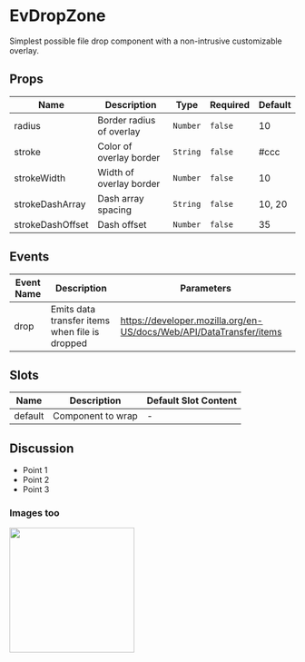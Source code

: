 # EvDropZone

Simplest possible file drop component with a non-intrusive customizable overlay.

## Props

<!-- @vuese:EvDropZone:props:start -->
|Name|Description|Type|Required|Default|
|---|---|---|---|---|
|radius|Border radius of overlay|`Number`|`false`|10|
|stroke|Color of overlay border|`String`|`false`|#ccc|
|strokeWidth|Width of overlay border|`Number`|`false`|10|
|strokeDashArray|Dash array spacing|`String`|`false`|10, 20|
|strokeDashOffset|Dash offset|`Number`|`false`|35|

<!-- @vuese:EvDropZone:props:end -->


## Events

<!-- @vuese:EvDropZone:events:start -->
|Event Name|Description|Parameters|
|---|---|---|
|drop|Emits data transfer items when file is dropped|https://developer.mozilla.org/en-US/docs/Web/API/DataTransfer/items|

<!-- @vuese:EvDropZone:events:end -->


## Slots

<!-- @vuese:EvDropZone:slots:start -->
|Name|Description|Default Slot Content|
|---|---|---|
|default|Component to wrap|-|

<!-- @vuese:EvDropZone:slots:end -->



## Discussion

* Point 1
* Point 2
* Point 3

### Images too
<img src="https://pbs.twimg.com/ext_tw_video_thumb/1161677768393809920/pu/img/cBFL9AW48XCn-F72.jpg?format=jpg&name=small" height="220">

